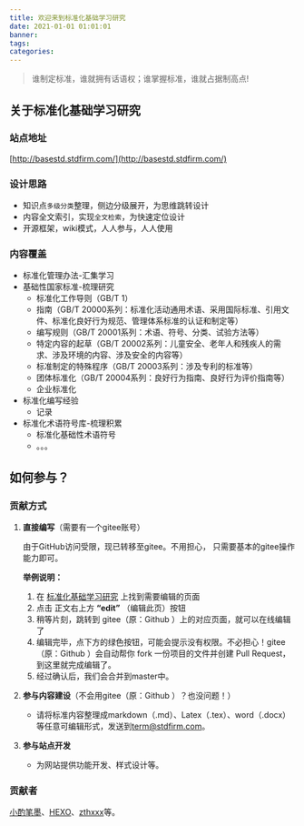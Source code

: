 ```yaml
---
title: 欢迎来到标准化基础学习研究
date: 2021-01-01 01:01:01
banner:
tags:
categories:
---
```


>谁制定标准，谁就拥有话语权；谁掌握标准，谁就占据制高点!

##  关于标准化基础学习研究

### 站点地址

[http://basestd.stdfirm.com/](http://basestd.stdfirm.com/) 

### 设计思路

- 知识点`多级分类`整理，侧边分级展开，为思维跳转设计
- 内容全文索引，实现`全文检索`，为快速定位设计
- 开源框架，wiki模式，人人参与，人人使用

###  内容覆盖

- 标准化管理办法-汇集学习
- 基础性国家标准-梳理研究
  - 标准化工作导则（GB/T 1）
  - 指南（GB/T 20000系列：标准化活动通用术语、采用国际标准、引用文件、标准化良好行为规范、管理体系标准的认证和制定等）
  - 编写规则（GB/T 20001系列：术语、符号、分类、试验方法等）
  - 特定内容的起草（GB/T 20002系列：儿童安全、老年人和残疾人的需求、涉及环境的内容、涉及安全的内容等）
  - 标准制定的特殊程序（GB/T 20003系列：涉及专利的标准等）
  - 团体标准化（GB/T 20004系列：良好行为指南、良好行为评价指南等）
  - 企业标准化
- 标准化编写经验
  - 记录
- 标准化术语符号库-梳理积累
  - 标准化基础性术语符号
  - 。。。


## 如何参与？

### 贡献方式

1. **直接编写**（需要有一个gitee账号）

   由于GitHub访问受限，现已转移至gitee。不用担心， 只需要基本的gitee操作能力即可。

   **举例说明：**

   1. 在 [标准化基础学习研究](http://basestd.stdfirm.com/) 上找到需要编辑的页面
   2. 点击 正文右上方 **“edit”** （编辑此页）按钮
   3. 稍等片刻，跳转到 gitee（原：Github ）上的对应页面，就可以在线编辑了
   4. 编辑完毕，点下方的绿色按钮，可能会提示没有权限。不必担心！gitee（原：Github ）会自动帮你 fork 一份项目的文件并创建 Pull Request，到这里就完成编辑了。
   5. 经过确认后，我们会合并到master中。

2. **参与内容建设**（不会用gitee（原：Github ）？也没问题！）

   - 请将标准内容整理成markdown（.md）、Latex（.tex）、word（.docx）等任意可编辑形式，发送到[term@stdfirm.com](mailto:term@stdfirm.com)。

3. **参与站点开发**

   - 为网站提供功能开发、样式设计等。

### 贡献者

[小酌笔墨](http://www.blog.stdfirm.com/)、[HEXO](https://hexo.io/about/)、[zthxxx](https://github.com/zthxxx/hexo-theme-Wikitten)等。

